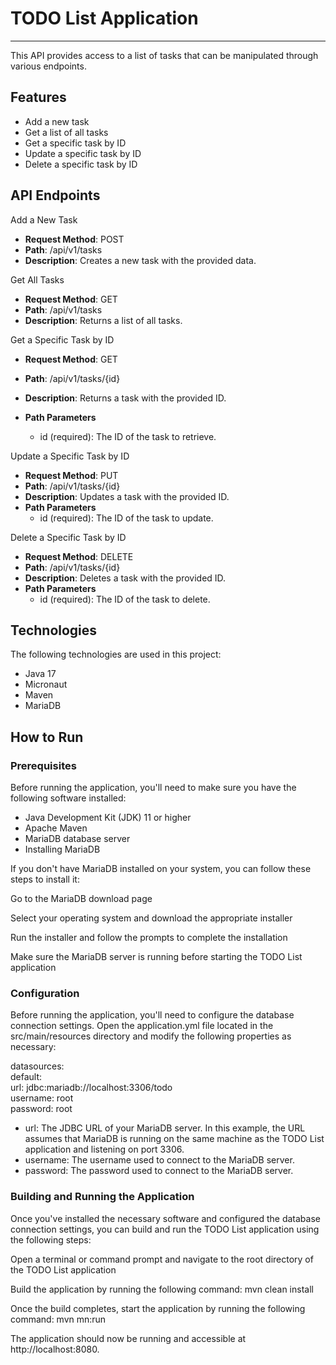 # TODO List Application
<hr>

This API provides access to a list of tasks that can be manipulated through various endpoints.

## Features

 - Add a new task
 - Get a list of all tasks
 - Get a specific task by ID
 - Update a specific task by ID
 - Delete a specific task by ID

## API Endpoints

Add a New Task
 -  **Request Method**: POST
 -  **Path**: /api/v1/tasks
 -  **Description**: Creates a new task with the provided data.

Get All Tasks
 -  **Request Method**: GET
 -  **Path**: /api/v1/tasks 
 -  **Description**: Returns a list of all tasks.

Get a Specific Task by ID 
 - **Request Method**: GET
 - **Path**: /api/v1/tasks/{id}
 - **Description**: Returns a task with the provided ID.

 - **Path Parameters**
   -    id (required): The ID of the task to retrieve.

Update a Specific Task by ID
 - **Request Method**: PUT
 - **Path**: /api/v1/tasks/{id}
 - **Description**: Updates a task with the provided ID.
 - **Path Parameters**
   - id (required): The ID of the task to update.

Delete a Specific Task by ID
 - **Request Method**: DELETE
 - **Path**: /api/v1/tasks/{id}
 - **Description**: Deletes a task with the provided ID.
 - **Path Parameters**
   - id (required): The ID of the task to delete.

## Technologies
The following technologies are used in this project:

 - Java 17
 - Micronaut
 - Maven
 - MariaDB

## How to Run
### Prerequisites

Before running the application, you'll need to make sure you have the following software installed:

 - Java Development Kit (JDK) 11 or higher
 - Apache Maven
 - MariaDB database server
 - Installing MariaDB

If you don't have MariaDB installed on your system, you can follow these steps to install it:

Go to the MariaDB download page

Select your operating system and download the appropriate installer

Run the installer and follow the prompts to complete the installation

Make sure the MariaDB server is running before starting the TODO List application

### Configuration
Before running the application, you'll need to configure the database connection settings. Open the application.yml file located in the src/main/resources directory and modify the following properties as necessary:

datasources:<br>
    default: <br>
        url: jdbc:mariadb://localhost:3306/todo <br>
        username: root <br>
        password: root 

 - url: The JDBC URL of your MariaDB server. In this example, the URL assumes that MariaDB is running on the same machine as the TODO List application and listening on port 3306.
 - username: The username used to connect to the MariaDB server.
 - password: The password used to connect to the MariaDB server.

### Building and Running the Application

Once you've installed the necessary software and configured the database connection settings, you can build and run the TODO List application using the following steps:

Open a terminal or command prompt and navigate to the root directory of the TODO List application

Build the application by running the following command: mvn clean install

Once the build completes, start the application by running the following command: mvn mn:run

The application should now be running and accessible at http://localhost:8080.